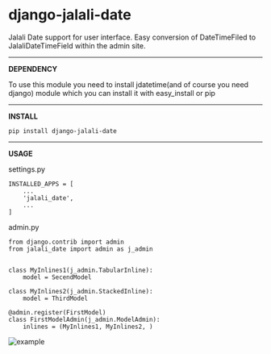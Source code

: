 # django-jalali-date
Jalali Date support for user interface. Easy conversion of DateTimeFiled to JalaliDateTimeField within the admin site.

----------
**DEPENDENCY**

To use this module you need to install jdatetime(and of course you need django) module which you can install it with easy_install or pip

----------
**INSTALL**

    pip install django-jalali-date   

----------
**USAGE**

settings.py

    INSTALLED_APPS = [
	    ...
	    'jalali_date',
	    ...
	]
admin.py

	from django.contrib import admin
	from jalali_date import admin as j_admin
	
    
    class MyInlines1(j_admin.TabularInline):
	    model = SecendModel
    
    class MyInlines2(j_admin.StackedInline):
	    model = ThirdModel
	
	@admin.register(FirstModel)
	class FirstModelAdmin(j_admin.ModelAdmin):
		inlines = (MyInlines1, MyInlines2, )    

![example](http://bayanbox.ir/view/2877111068605695571/Screenshot-from-2016-07-26-01-37-07.png)
